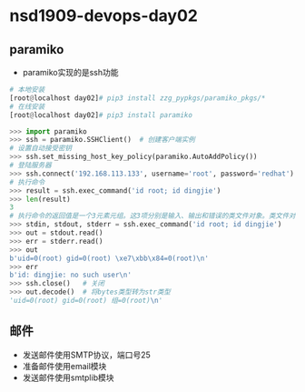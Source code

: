 # nsd1909-devops-day02

## paramiko

- paramiko实现的是ssh功能

```python
# 本地安装
[root@localhost day02]# pip3 install zzg_pypkgs/paramiko_pkgs/*
# 在线安装
[root@localhost day02]# pip3 install paramiko

>>> import paramiko
>>> ssh = paramiko.SSHClient()  # 创建客户端实例
# 设置自动接受密钥
>>> ssh.set_missing_host_key_policy(paramiko.AutoAddPolicy())
# 登陆服务器
>>> ssh.connect('192.168.113.133', username='root', password='redhat')
# 执行命令
>>> result = ssh.exec_command('id root; id dingjie')
>>> len(result)
3
# 执行命令的返回值是一个3元素元组。这3项分别是输入、输出和错误的类文件对象。类文件对象提供了read方法，可以读取其中的内容
>>> stdin, stdout, stderr = ssh.exec_command('id root; id dingjie')
>>> out = stdout.read()
>>> err = stderr.read()
>>> out
b'uid=0(root) gid=0(root) \xe7\xbb\x84=0(root)\n'
>>> err
b'id: dingjie: no such user\n'
>>> ssh.close()   # 关闭
>>> out.decode()  # 将bytes类型转为str类型
'uid=0(root) gid=0(root) 组=0(root)\n'
```

## 邮件

- 发送邮件使用SMTP协议，端口号25
- 准备邮件使用email模块
- 发送邮件使用smtplib模块













